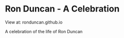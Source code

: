 # Ron Duncan - A Celebration

View at: ronduncan.github.io

A celebration of the life of Ron Duncan
